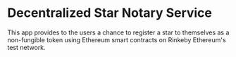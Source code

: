 # Decentralized Star Notary Service

This app provides to the users a chance to register a star to themselves as a non-fungible token using Ethereum smart contracts on Rinkeby Ethereum's test network.


